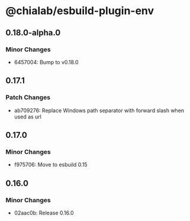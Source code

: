 # @chialab/esbuild-plugin-env

## 0.18.0-alpha.0

### Minor Changes

- 6457004: Bump to v0.18.0

## 0.17.1

### Patch Changes

- ab709276: Replace Windows path separator with forward slash when used as url

## 0.17.0

### Minor Changes

- f975706: Move to esbuild 0.15

## 0.16.0

### Minor Changes

- 02aac0b: Release 0.16.0
